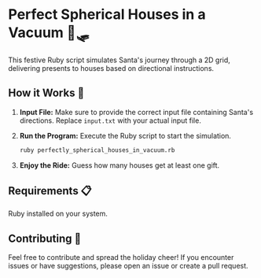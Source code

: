 # Perfect Spherical Houses in a Vacuum 🎅🛷

This festive Ruby script simulates Santa's journey through a 2D grid, delivering presents to houses based on directional instructions.

## How it Works 🚀

1. **Input File:**
   Make sure to provide the correct input file containing Santa's directions. Replace `input.txt` with your actual input file.

2. **Run the Program:**
   Execute the Ruby script to start the simulation.
   ```bash
   ruby perfectly_spherical_houses_in_vacuum.rb
   ```

3. **Enjoy the Ride:**
   Guess how many houses get at least one gift.
  

## Requirements 📋

Ruby installed on your system.

## Contributing 🤝

Feel free to contribute and spread the holiday cheer! If you encounter issues or have suggestions, please open an issue or create a pull request.
